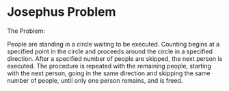 # Josephus Problem
The Problem:

People are standing in a circle waiting to be executed. Counting begins at a specified point in the circle and proceeds around 
the circle in a specified direction. After a specified number of people are skipped, the next person is executed. 
The procedure is repeated with the remaining people, starting with the next person, going in the same direction and skipping 
the same number of people, until only one person remains, and is freed.
